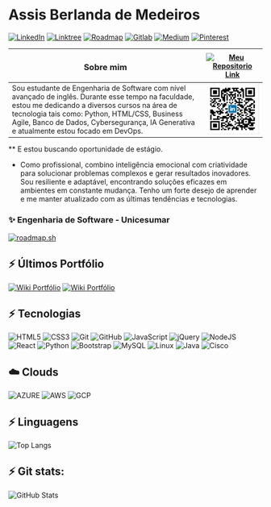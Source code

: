 # Assis Berlanda de Medeiros 
<!--

-->
[![LinkedIn](https://img.shields.io/badge/LinkedIn-0A66C2?style=flat&logo=linkedin&logoColor=white)](https://www.linkedin.com/in/assismedeiros/)
[![Linktree](https://img.shields.io/badge/linktree-43E55E?style=flat&logo=linktree&logoColor=white)](https://linktr.ee/techberlanda)
[![Roadmap](https://img.shields.io/badge/Roadmap-000000?style=flat&logo=roadmap.sh&logoColor=white)](https://roadmap.sh/u/techberlanda)
[![Gitlab](https://img.shields.io/badge/GitLab-FC6D26?style=flat&logo=gitlab&logoColor=white)](https://gitlab.com/assisberlanda)
[![Medium](https://img.shields.io/badge/Medium-12100E?style=flat&logo=medium&logoColor=white)](https://medium.com/@berlanda.medeiros)
[![Pinterest](https://img.shields.io/badge/Pinterest-BD081C?style=flat&logo=pinterest&logoColor=white)](https://br.pinterest.com/techBerlanda/)

| <h3>Sobre mim</h3> | [![Meu Repositorio Link](https://replit.com/badge?caption=Portifólio)](https://tech-devops.netlify.app/) |
|-|:-:|
| Sou estudante de Engenharia de Software com nível avançado de inglês. Durante esse tempo na faculdade, estou me dedicando a diversos cursos na área de tecnologia tais como: Python, HTML/CSS, Business Agile, Banco de Dados, Cybersegurança, IA Generativa e atualmente estou focado em DevOps. | <a href="https://tech-devops.netlify.app/"><img src="https://github.com/assisberlanda/assisberlanda/blob/main/qrCode_LinkedIn.jpeg" alt="QR code Portifólio" width="280" height="100"></a> |

** E estou buscando oportunidade de estágio.

- Como profissional, combino inteligência emocional com criatividade para solucionar problemas complexos e gerar resultados inovadores. Sou resiliente e adaptável, encontrando soluções eficazes em ambientes em constante mudança. Tenho um forte desejo de aprender e me manter atualizado com as últimas tendências e tecnologias. 
### ✨ Engenharia de Software - Unicesumar
[![roadmap.sh](https://roadmap.sh/card/tall/6749e7e050394310757b9b24?variant=dark)](https://roadmap.sh)

## ⚡ Últimos Portfólio
[![Wiki Portfólio](https://github-readme-stats.vercel.app/api/pin/?username=assisberlanda&repo=Sou-Solidario)](https://github.com/assisberlanda/Sou-Solidario)
[![Wiki Portfólio](https://github-readme-stats.vercel.app/api/pin/?username=assisberlanda&repo=intuitiveCare)](https://github.com/assisberlanda/intuitiveCare)

## ⚡ Tecnologias
![HTML5](https://img.shields.io/badge/HTML-e34c26?style=plastic&logo=html5&logoColor=white)
![CSS3](https://img.shields.io/badge/CSS-563d7c?&style=flat&logo=css3&logoColor=white)
![Git](https://img.shields.io/badge/GIT-E44C30?style=flat&logo=git&logoColor=white)
![GitHub](https://img.shields.io/badge/GitHub-181717?style=flat&logo=github&logoColor=white)
![JavaScript](https://img.shields.io/badge/JavaScript-F7DF1E?style=flat&logo=javascript&logoColor=black)
![jQuery](https://img.shields.io/badge/jQuery-0769AD?style=flat&logo=jquery&logoColor=white)
![NodeJS](https://img.shields.io/badge/Node.js-339933?style=flat&logo=node.js&logoColor=white)
![React](https://img.shields.io/badge/React-61DAFB?style=flat&logo=react&logoColor=black)
![Python](https://img.shields.io/badge/Python-14354C?style=flat&logo=python&logoColor=orange)
![Bootstrap](https://img.shields.io/badge/Bootstrap-7952B3?style=flat&logo=bootstrap&logoColor=white)
![MySQL](https://img.shields.io/badge/MySQL-4479A1?style=flat&logo=mysql&logoColor=white)
![Linux](https://img.shields.io/badge/Linux-FCC624?style=flat&logo=linux&logoColor=black)
![Java](https://img.shields.io/badge/Java-BD081C?style=flat&logo=openjdk&logoColor=white)
![Cisco](https://img.shields.io/badge/cisco-%23049fd9.svg?style=flat&logo=cisco&logoColor=white)

## ☁️ Clouds
![AZURE](https://img.shields.io/badge/Microsoft_Azure-0078D4?style=flat&logo=microsoft-azure&logoColor=white)
![AWS](https://img.shields.io/badge/Amazon_AWS-232F3E?style=flat&logo=amazon-web-services&logoColor=orange)
![GCP](https://img.shields.io/badge/Google_Cloud-4285F4?style=flat&logo=google-cloud&logoColor=red)

## ⚡ Linguagens
![Top Langs](https://github-readme-stats-git-masterrstaa-rickstaa.vercel.app/api/top-langs/?username=assisberlanda&layout=compact&bg_color=000&border_color=30A3DC&title_color=E94D5F&text_color=FFF)               
## ⚡ Git stats:
![GitHub Stats](https://github-readme-stats.vercel.app/api?username=assisberlanda&theme=transparent&bg_color=000&border_color=30A3DC&show_icons=true&icon_color=30A3DC&title_color=E94D5F&text_color=FFF)

<!--

[![]()]() -> Formato para adicionar badges [![LinkedIn](https://github.com/assisberlanda/badges)](perfil linkdin)

[![Repo Card](https://github-readme-stats.vercel.app/api/pin/?username=assisberlanda&repo=python&bg_color=000&border_color=30A3DC&show_icons=true&icon_color=30A3DC&title_color=E94D5F&text_color=FFF)](https://github.com/assisberlanda/python)

**assisberlanda/assisberlanda** is a ✨ _special_ ✨ repository because its `README.md` (this file) appears on your GitHub profile.

Here are some ideas to get you started:

- 🔭 I’m currently working on ...
- 🌱 I’m currently learning ...
- 👯 I’m looking to collaborate on ...
- 🤔 I’m looking for help with ...
- 💬 Ask me about ...
- 📫 How to reach me: ...
- 😄 Pronouns: ...
- ⚡ Fun fact: ...
-->
